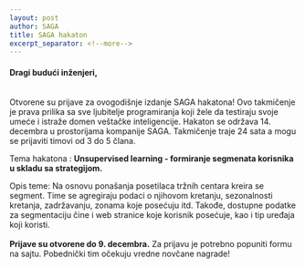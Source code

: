 ```yaml
---
layout: post
author: SAGA
title: SAGA hakaton
excerpt_separator: <!--more-->
---
```


#### Dragi budući inženjeri,
<br>
Otvorene su prijave za ovogodišnje izdanje SAGA hakatona! Ovo takmičenje je prava prilika sa sve ljubitelje programiranja koji žele da testiraju svoje umeće i istraže domen veštačke inteligencije. Hakaton se održava 14. decembra u prostorijama kompanije SAGA. 
Takmičenje traje 24 sata a mogu se prijaviti timovi od 3 do 5 člana.

Tema hakatona : **Unsupervised learning - formiranje segmenata korisnika u skladu sa strategijom.**

Opis teme: Na osnovu ponašanja posetilaca tržnih centara kreira se segment. Time se agregiraju podaci o njihovom kretanju, sezonalnosti kretanja, zadržavanju, zonama koje posećuju itd. Takođe, dostupne podatke za segmentaciju čine i web stranice koje korisnik posećuje, kao i tip uređaja koji koristi.
<br>  
**Prijave su otvorene do 9. decembra.** Za prijavu je potrebno popuniti formu na sajtu. Pobednički tim očekuju vredne novčane nagrade!